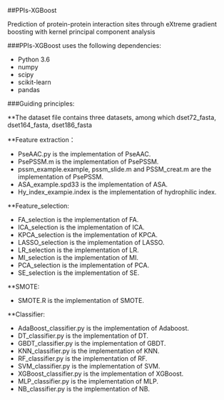 ##PPIs-XGBoost

Prediction of protein-protein interaction sites through eXtreme gradient boosting with kernel principal component analysis

###PPIs-XGBoost uses the following dependencies:

 * Python 3.6
 * numpy
 * scipy
 * scikit-learn
 * pandas

###Guiding principles: 

**The dataset file contains three datasets, among which dset72_fasta, dset164_fasta, dset186_fasta

**Feature extraction：
 * PseAAC.py is the implementation of PseAAC.
 * PsePSSM.m is the implementation of PsePSSM.
 * pssm_example.example, pssm_slide.m and PSSM_creat.m are the implementation of PsePSSM.
 * ASA_example.spd33 is the implementation of ASA.
 * Hy_index_exampie.index is the implementation of hydrophilic index.

**Feature_selection:
 * FA_selection is the implementation of FA.
 * ICA_selection is the implementation of ICA.
 * KPCA_selection is the implementation of KPCA.
 * LASSO_selection is the implementation of LASSO.
 * LR_selection is the implementation of LR.
 * MI_selection is the implementation of MI.
 * PCA_selection is the implementation of PCA.
 * SE_selection is the implementation of SE.

 
**SMOTE:
 * SMOTE.R is the implementation of SMOTE.
 
**Classifier:
 * AdaBoost_classifier.py is the implementation of Adaboost.
 * DT_classifier.py is the implementation of DT.
 * GBDT_classifier.py is the implementation of GBDT.
 * KNN_classifier.py is the implementation of KNN.
 * RF_classifier.py is the implementation of RF.
 * SVM_classifier.py is the implementation of SVM.
 * XGBoost_classifier.py is the implementation of XGBoost.
 * MLP_classifier.py is the implementation of MLP.
 * NB_classifier.py is the implementation of NB.


